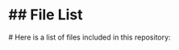 <h1>## File List</h1>

<p># Here is a list of files included in this repository:</p>

<div class="lazyload-placeholder" data-content="file-list-1" style="min-height: 400px;"></div>
<div class="lazyload-placeholder" data-content="file-list-2" style="min-height: 400px;"></div>
<div class="lazyload-placeholder" data-content="file-list-3" style="min-height: 400px;"></div>
<script>
document.addEventListener("DOMContentLoaded", function() {
    const lazyLoadElements = document.querySelectorAll('.lazyload-placeholder');

    if ("IntersectionObserver" in window) {
        let rootMargin = '0px 0px 400px 0px';
        let threshold = 0.5;
        if (window.innerWidth <= 768) {  // Mobile devices
            rootMargin = '0px 0px 100px 0px';
            threshold = 0.1;
        } else if (window.innerWidth <= 1024) {  // Tablets
            rootMargin = '0px 0px 200px 0px';
            threshold = 0.3;
        } else if (window.innerWidth <= 1440) {  // Small desktops
            rootMargin = '0px 0px 300px 0px';
            threshold = 0.4;
        } else {  // Large desktops
            rootMargin = '0px 0px 400px 0px';
            threshold = 0.5;
        }
        let observer = new IntersectionObserver((entries, observer) => {
            entries.forEach(entry => {
                if (entry.isIntersecting) {
                    let placeholder = entry.target;
                    let contentId = placeholder.dataset.content;
                    let file_list_html = '';
                    switch(contentId) {
                        case 'file-list-1':
                            file_list_html = `<ul><h2 style="color: #f1841b;">Repo Root</h2>
<li><a href="https://github.com/Nick2bad4u/ZwiftScripts/blob/main/.black" style="color: #a6de03;">.black</a></li>
<li><a href="https://github.com/Nick2bad4u/ZwiftScripts/blob/main/.editorconfig" style="color: #4bc38e;">.editorconfig</a></li>
<li><a href="https://github.com/Nick2bad4u/ZwiftScripts/blob/main/.gitignore" style="color: #69a1e0;">.gitignore</a></li>
<li><a href="https://github.com/Nick2bad4u/ZwiftScripts/blob/main/.hintrc" style="color: #c7b131;">.hintrc</a></li>
<li><a href="https://github.com/Nick2bad4u/ZwiftScripts/blob/main/.jsbeautifyrc" style="color: #86b46e;">.jsbeautifyrc</a></li>
<li><a href="https://github.com/Nick2bad4u/ZwiftScripts/blob/main/.jscsrc" style="color: #75d458;">.jscsrc</a></li>
<li><a href="https://github.com/Nick2bad4u/ZwiftScripts/blob/main/.pre-commit-config.yaml" style="color: #c9a244;">.pre-commit-config.yaml</a></li>
<li><a href="https://github.com/Nick2bad4u/ZwiftScripts/blob/main/.pre-commit-hooks.yaml" style="color: #65d007;">.pre-commit-hooks.yaml</a></li>
<li><a href="https://github.com/Nick2bad4u/ZwiftScripts/blob/main/.prettierignore" style="color: #6e921e;">.prettierignore</a></li>
<li><a href="https://github.com/Nick2bad4u/ZwiftScripts/blob/main/.prettierrc" style="color: #7cc17e;">.prettierrc</a></li>
<li><a href="https://github.com/Nick2bad4u/ZwiftScripts/blob/main/.stylelintrc.json" style="color: #f7a388;">.stylelintrc.json</a></li>
<li><a href="https://github.com/Nick2bad4u/ZwiftScripts/blob/main/.vale.ini" style="color: #31eef7;">.vale.ini</a></li>
<li><a href="https://github.com/Nick2bad4u/ZwiftScripts/blob/main/CNAME" style="color: #df8a0d;">CNAME</a></li>
<li><a href="https://github.com/Nick2bad4u/ZwiftScripts/blob/main/LaunchZwift.ps1" style="color: #8ccd0e;">LaunchZwift.ps1</a></li>
<li><a href="https://github.com/Nick2bad4u/ZwiftScripts/blob/main/MonitorZwift-v2.md" style="color: #9b88ba;">MonitorZwift-v2.md</a></li>
<li><a href="https://github.com/Nick2bad4u/ZwiftScripts/blob/main/MonitorZwift-v2.ps1" style="color: #4eca52;">MonitorZwift-v2.ps1</a></li>
<li><a href="https://github.com/Nick2bad4u/ZwiftScripts/blob/main/MonitorZwift-v2.ps1%20-%20Shortcut.lnk" style="color: #eab914;">MonitorZwift-v2.ps1 - Shortcut.lnk</a></li>
<li><a href="https://github.com/Nick2bad4u/ZwiftScripts/blob/main/MonitorZwift.ps1" style="color: #74daf2;">MonitorZwift.ps1</a></li>
<li><a href="https://github.com/Nick2bad4u/ZwiftScripts/blob/main/MoveZwiftCleanPhotos.ps1" style="color: #c68a75;">MoveZwiftCleanPhotos.ps1</a></li>
<li><a href="https://github.com/Nick2bad4u/ZwiftScripts/blob/main/README.md" style="color: #51f10a;">README.md</a></li>
<li><a href="https://github.com/Nick2bad4u/ZwiftScripts/blob/main/SetPrimaryDefault.ps1" style="color: #80b680;">SetPrimaryDefault.ps1</a></li>
<li><a href="https://github.com/Nick2bad4u/ZwiftScripts/blob/main/SetPrimaryZwift.ps1" style="color: #d69e0f;">SetPrimaryZwift.ps1</a></li>
<li><a href="https://github.com/Nick2bad4u/ZwiftScripts/blob/main/Zwift-Bike-Combos.xlsx" style="color: #98a9ac;">Zwift-Bike-Combos.xlsx</a></li>
<li><a href="https://github.com/Nick2bad4u/ZwiftScripts/blob/main/Zwift-Setup.lnk" style="color: #d0ad42;">Zwift-Setup.lnk</a></li>
<li><a href="https://github.com/Nick2bad4u/ZwiftScripts/blob/main/ZwiftSetup.lnk" style="color: #58b43e;">ZwiftSetup.lnk</a></li>
<li><a href="https://github.com/Nick2bad4u/ZwiftScripts/blob/main/file_list.md" style="color: #879f3a;">file_list.md</a></li>
<li><a href="https://github.com/Nick2bad4u/ZwiftScripts/blob/main/filelist.html" style="color: #aea542;">filelist.html</a></li>
<li><a href="https://github.com/Nick2bad4u/ZwiftScripts/blob/main/filelist.md" style="color: #fea16c;">filelist.md</a></li>
<li><a href="https://github.com/Nick2bad4u/ZwiftScripts/blob/main/sitemap.xml" style="color: #bbb19d;">sitemap.xml</a></li>
<li><a href="https://github.com/Nick2bad4u/ZwiftScripts/blob/main/test.ps1" style="color: #b98c9e;">test.ps1</a></li>
<h2 style="color: #f68c9a;">CSS</h2>
<li><a href="https://github.com/Nick2bad4u/ZwiftScripts/blob/main/sauce4zwift-mod-tippy/pages/css/DSNotes.css" style="color: #7fa6b6;">sauce4zwift-mod-tippy/pages/css/DSNotes.css</a></li>
<li><a href="https://github.com/Nick2bad4u/ZwiftScripts/blob/main/sauce4zwift-mod-tippy/pages/css/ui.css" style="color: #e1b534;">sauce4zwift-mod-tippy/pages/css/ui.css</a></li>
<h2 style="color: #b38251;">JavaScript</h2>
<li><a href="https://github.com/Nick2bad4u/ZwiftScripts/blob/main/.eslintrc.js" style="color: #41ddbf;">.eslintrc.js</a></li>
<h2 style="color: #24a28b;">YAML</h2>
<li><a href="https://github.com/Nick2bad4u/ZwiftScripts/blob/main/.github/dependabot.yml" style="color: #a283cb;">.github/dependabot.yml</a></li>
<li><a href="https://github.com/Nick2bad4u/ZwiftScripts/blob/main/.github/labeler.yml" style="color: #71aba2;">.github/labeler.yml</a></li>
<li><a href="https://github.com/Nick2bad4u/ZwiftScripts/blob/main/.github/workflows/ActionLint.yml" style="color: #a8af7b;">.github/workflows/ActionLint.yml</a></li></ul>`;
                            break;
                        case 'file-list-2':
                            file_list_html = `<ul><li><a href="https://github.com/Nick2bad4u/ZwiftScripts/blob/main/.github/workflows/codeql.yml" style="color: #e691b3;">.github/workflows/codeql.yml</a></li>
<li><a href="https://github.com/Nick2bad4u/ZwiftScripts/blob/main/.github/workflows/defender.yml" style="color: #43b989;">.github/workflows/defender.yml</a></li>
<li><a href="https://github.com/Nick2bad4u/ZwiftScripts/blob/main/.github/workflows/dependency-review.yml" style="color: #46d00e;">.github/workflows/dependency-review.yml</a></li>
<li><a href="https://github.com/Nick2bad4u/ZwiftScripts/blob/main/.github/workflows/generate-file-list.yml" style="color: #c1c183;">.github/workflows/generate-file-list.yml</a></li>
<li><a href="https://github.com/Nick2bad4u/ZwiftScripts/blob/main/.github/workflows/greetings.yml" style="color: #88e700;">.github/workflows/greetings.yml</a></li>
<li><a href="https://github.com/Nick2bad4u/ZwiftScripts/blob/main/.github/workflows/jekyll-gh-pages.yml" style="color: #de6f22;">.github/workflows/jekyll-gh-pages.yml</a></li>
<li><a href="https://github.com/Nick2bad4u/ZwiftScripts/blob/main/.github/workflows/label.yml" style="color: #7dcc88;">.github/workflows/label.yml</a></li>
<li><a href="https://github.com/Nick2bad4u/ZwiftScripts/blob/main/.github/workflows/ossar.yml" style="color: #ce74ff;">.github/workflows/ossar.yml</a></li>
<li><a href="https://github.com/Nick2bad4u/ZwiftScripts/blob/main/.github/workflows/osv-scanner.yml" style="color: #2cbb63;">.github/workflows/osv-scanner.yml</a></li>
<li><a href="https://github.com/Nick2bad4u/ZwiftScripts/blob/main/.github/workflows/scorecards.yml" style="color: #70c528;">.github/workflows/scorecards.yml</a></li>
<li><a href="https://github.com/Nick2bad4u/ZwiftScripts/blob/main/.github/workflows/sitemap.yml" style="color: #8fbd72;">.github/workflows/sitemap.yml</a></li>
<li><a href="https://github.com/Nick2bad4u/ZwiftScripts/blob/main/.github/workflows/stale.yml" style="color: #54e841;">.github/workflows/stale.yml</a></li>
<li><a href="https://github.com/Nick2bad4u/ZwiftScripts/blob/main/.github/workflows/static.yml" style="color: #ad77ca;">.github/workflows/static.yml</a></li>
<li><a href="https://github.com/Nick2bad4u/ZwiftScripts/blob/main/.github/workflows/super-linter.yml" style="color: #47abac;">.github/workflows/super-linter.yml</a></li>
<li><a href="https://github.com/Nick2bad4u/ZwiftScripts/blob/main/.markdownlint.yml" style="color: #fbba2b;">.markdownlint.yml</a></li>
<li><a href="https://github.com/Nick2bad4u/ZwiftScripts/blob/main/.scss-lint.yml" style="color: #5ad63a;">.scss-lint.yml</a></li>
<li><a href="https://github.com/Nick2bad4u/ZwiftScripts/blob/main/_config.yml" style="color: #f97d7b;">_config.yml</a></li>
<h2 style="color: #769111;">.vscode</h2>
<li><a href="https://github.com/Nick2bad4u/ZwiftScripts/blob/main/.vscode/generate_file_list.py" style="color: #98850e;">.vscode/generate_file_list.py</a></li>
<li><a href="https://github.com/Nick2bad4u/ZwiftScripts/blob/main/.vscode/launch.json" style="color: #b4b83d;">.vscode/launch.json</a></li>
<li><a href="https://github.com/Nick2bad4u/ZwiftScripts/blob/main/.vscode/settings.json" style="color: #2ca19d;">.vscode/settings.json</a></li>
<li><a href="https://github.com/Nick2bad4u/ZwiftScripts/blob/main/.vscode/tasks.json" style="color: #4ff64c;">.vscode/tasks.json</a></li>
<li><a href="https://github.com/Nick2bad4u/ZwiftScripts/blob/main/.vscode/test_generate_file_list.py" style="color: #6beb00;">.vscode/test_generate_file_list.py</a></li>
<h2 style="color: #74955f;">sauce4zwift-mod-tippy</h2>
<li><a href="https://github.com/Nick2bad4u/ZwiftScripts/blob/main/sauce4zwift-mod-tippy/.gitignore" style="color: #9a9e62;">sauce4zwift-mod-tippy/.gitignore</a></li>
<li><a href="https://github.com/Nick2bad4u/ZwiftScripts/blob/main/sauce4zwift-mod-tippy/Change%20Log.txt" style="color: #28aaa1;">sauce4zwift-mod-tippy/Change Log.txt</a></li>
<li><a href="https://github.com/Nick2bad4u/ZwiftScripts/blob/main/sauce4zwift-mod-tippy/LICENSE" style="color: #3ee866;">sauce4zwift-mod-tippy/LICENSE</a></li>
<li><a href="https://github.com/Nick2bad4u/ZwiftScripts/blob/main/sauce4zwift-mod-tippy/README.md" style="color: #dea139;">sauce4zwift-mod-tippy/README.md</a></li>
<li><a href="https://github.com/Nick2bad4u/ZwiftScripts/blob/main/sauce4zwift-mod-tippy/manifest.json" style="color: #72c41c;">sauce4zwift-mod-tippy/manifest.json</a></li>
<h2 style="color: #8fba73;">sauce4zwift-mod-tippy/pages</h2>
<li><a href="https://github.com/Nick2bad4u/ZwiftScripts/blob/main/sauce4zwift-mod-tippy/pages/DSNotes.html" style="color: #9da660;">sauce4zwift-mod-tippy/pages/DSNotes.html</a></li>
<li><a href="https://github.com/Nick2bad4u/ZwiftScripts/blob/main/sauce4zwift-mod-tippy/pages/chaseRace.html" style="color: #54ccca;">sauce4zwift-mod-tippy/pages/chaseRace.html</a></li>
<li><a href="https://github.com/Nick2bad4u/ZwiftScripts/blob/main/sauce4zwift-mod-tippy/pages/estimatedCalories.html" style="color: #4aad38;">sauce4zwift-mod-tippy/pages/estimatedCalories.html</a></li>
<li><a href="https://github.com/Nick2bad4u/ZwiftScripts/blob/main/sauce4zwift-mod-tippy/pages/estimatedFinish-v1.html" style="color: #bc9d18;">sauce4zwift-mod-tippy/pages/estimatedFinish-v1.html</a></li>
<h2 style="color: #b07a85;">sauce4zwift-mod-tippy/pages/images</h2>
<li><a href="https://github.com/Nick2bad4u/ZwiftScripts/blob/main/sauce4zwift-mod-tippy/pages/images/checker_640.png" style="color: #dc8f03;">sauce4zwift-mod-tippy/pages/images/checker_640.png</a></li>
<li><a href="https://github.com/Nick2bad4u/ZwiftScripts/blob/main/sauce4zwift-mod-tippy/pages/images/greenConnect.png" style="color: #a0a924;">sauce4zwift-mod-tippy/pages/images/greenConnect.png</a></li>
<li><a href="https://github.com/Nick2bad4u/ZwiftScripts/blob/main/sauce4zwift-mod-tippy/pages/images/orangeConnect.png" style="color: #6a95fe;">sauce4zwift-mod-tippy/pages/images/orangeConnect.png</a></li>
<li><a href="https://github.com/Nick2bad4u/ZwiftScripts/blob/main/sauce4zwift-mod-tippy/pages/images/redConnect.png" style="color: #7bb70e;">sauce4zwift-mod-tippy/pages/images/redConnect.png</a></li>
<li><a href="https://github.com/Nick2bad4u/ZwiftScripts/blob/main/sauce4zwift-mod-tippy/pages/images/whiteConnect.png" style="color: #76a387;">sauce4zwift-mod-tippy/pages/images/whiteConnect.png</a></li></ul>`;
                            break;
                        case 'file-list-3':
                            file_list_html = `<ul><h2 style="color: #37b418;">sauce4zwift-mod-tippy/pages/settings</h2>
<li><a href="https://github.com/Nick2bad4u/ZwiftScripts/blob/main/sauce4zwift-mod-tippy/pages/settings/DSNotes.html" style="color: #e9a5f5;">sauce4zwift-mod-tippy/pages/settings/DSNotes.html</a></li>
<li><a href="https://github.com/Nick2bad4u/ZwiftScripts/blob/main/sauce4zwift-mod-tippy/pages/settings/estimatedFinish.html" style="color: #60dbcc;">sauce4zwift-mod-tippy/pages/settings/estimatedFinish.html</a></li>
<h2 style="color: #41afea;">sauce4zwift-mod-tippy/pages/src</h2>
<li><a href="https://github.com/Nick2bad4u/ZwiftScripts/blob/main/sauce4zwift-mod-tippy/pages/src/DSNotes.mjs" style="color: #f690f4;">sauce4zwift-mod-tippy/pages/src/DSNotes.mjs</a></li>
<li><a href="https://github.com/Nick2bad4u/ZwiftScripts/blob/main/sauce4zwift-mod-tippy/pages/src/chaseRace.mjs" style="color: #708896;">sauce4zwift-mod-tippy/pages/src/chaseRace.mjs</a></li>
<li><a href="https://github.com/Nick2bad4u/ZwiftScripts/blob/main/sauce4zwift-mod-tippy/pages/src/estimatedFinish.mjs" style="color: #3593b2;">sauce4zwift-mod-tippy/pages/src/estimatedFinish.mjs</a></li>
<h2 style="color: #6ce349;">sauce4zwift-mod-tippy/pages/src/BM</h2>
<li><a href="https://github.com/Nick2bad4u/ZwiftScripts/blob/main/sauce4zwift-mod-tippy/pages/src/BM/common.mjs" style="color: #d66a8a;">sauce4zwift-mod-tippy/pages/src/BM/common.mjs</a></li>
<li><a href="https://github.com/Nick2bad4u/ZwiftScripts/blob/main/sauce4zwift-mod-tippy/pages/src/BM/dataLookup.mjs" style="color: #62c1f4;">sauce4zwift-mod-tippy/pages/src/BM/dataLookup.mjs</a></li>
<li><a href="https://github.com/Nick2bad4u/ZwiftScripts/blob/main/sauce4zwift-mod-tippy/pages/src/BM/notesLookup.mjs" style="color: #dd7cd9;">sauce4zwift-mod-tippy/pages/src/BM/notesLookup.mjs</a></li>
<li><a href="https://github.com/Nick2bad4u/ZwiftScripts/blob/main/sauce4zwift-mod-tippy/pages/src/BM/settings.mjs" style="color: #7cab98;">sauce4zwift-mod-tippy/pages/src/BM/settings.mjs</a></li>
<h2 style="color: #d7b95e;">sauce4zwift-mod-tippy/src</h2>
<li><a href="https://github.com/Nick2bad4u/ZwiftScripts/blob/main/sauce4zwift-mod-tippy/src/estimatedCalories.mjs" style="color: #5db917;">sauce4zwift-mod-tippy/src/estimatedCalories.mjs</a></li>
<h2 style="color: #66aff2;">src</h2>
<li><a href="https://github.com/Nick2bad4u/ZwiftScripts/blob/main/src/generate_file_list.py" style="color: #2fe4ec;">src/generate_file_list.py</a></li>
<h2 style="color: #9eb30c;">tests</h2>
<li><a href="https://github.com/Nick2bad4u/ZwiftScripts/blob/main/tests/MonitorZwift-v2.Tests.ps1" style="color: #bd7f08;">tests/MonitorZwift-v2.Tests.ps1</a></li>
<li><a href="https://github.com/Nick2bad4u/ZwiftScripts/blob/main/tests/test_OBSActivateAndRecord.ps1" style="color: #f15eed;">tests/test_OBSActivateAndRecord.ps1</a></li>
<li><a href="https://github.com/Nick2bad4u/ZwiftScripts/blob/main/tests/tests_LaunchZwift.ps1" style="color: #e05bff;">tests/tests_LaunchZwift.ps1</a></li>
<li><a href="https://github.com/Nick2bad4u/ZwiftScripts/blob/main/tests/tests_MoveZwiftCleanPhotos.ps1" style="color: #52ec42;">tests/tests_MoveZwiftCleanPhotos.ps1</a></li>
<li><a href="https://github.com/Nick2bad4u/ZwiftScripts/blob/main/tests/tests_PowerToysAwake.ps1" style="color: #57b2c3;">tests/tests_PowerToysAwake.ps1</a></li>
<li><a href="https://github.com/Nick2bad4u/ZwiftScripts/blob/main/tests/tests_SetPrimaryDefault.ps1" style="color: #7396dc;">tests/tests_SetPrimaryDefault.ps1</a></li>
<li><a href="https://github.com/Nick2bad4u/ZwiftScripts/blob/main/tests/tests_SetPrimaryZwift.ps1" style="color: #e7a9b4;">tests/tests_SetPrimaryZwift.ps1</a></li>
<h2 style="color: #b3a5d8;">tests/old</h2>
<li><a href="https://github.com/Nick2bad4u/ZwiftScripts/blob/main/tests/old/tests_MonitorZwift-v2_3.ps1" style="color: #46b200;">tests/old/tests_MonitorZwift-v2_3.ps1</a></li></ul>`;
                            break;
                    }
                    placeholder.innerHTML = file_list_html;
                    observer.unobserve(placeholder);
                    console.log(`Loaded content for ${contentId}`);
                }
            });
        }, { rootMargin: rootMargin, threshold: threshold });

        lazyLoadElements.forEach(element => {
            element.style.marginTop = '-17px';
            observer.observe(element);
        });
    } else {
        lazyLoadElements.forEach(placeholder => {
            let contentId = placeholder.dataset.content;
            let file_list_html = '';
            switch(contentId) {
                case 'file-list-1':
                    file_list_html = `<ul><h2 style="color: #f1841b;">Repo Root</h2>
<li><a href="https://github.com/Nick2bad4u/ZwiftScripts/blob/main/.black" style="color: #a6de03;">.black</a></li>
<li><a href="https://github.com/Nick2bad4u/ZwiftScripts/blob/main/.editorconfig" style="color: #4bc38e;">.editorconfig</a></li>
<li><a href="https://github.com/Nick2bad4u/ZwiftScripts/blob/main/.gitignore" style="color: #69a1e0;">.gitignore</a></li>
<li><a href="https://github.com/Nick2bad4u/ZwiftScripts/blob/main/.hintrc" style="color: #c7b131;">.hintrc</a></li>
<li><a href="https://github.com/Nick2bad4u/ZwiftScripts/blob/main/.jsbeautifyrc" style="color: #86b46e;">.jsbeautifyrc</a></li>
<li><a href="https://github.com/Nick2bad4u/ZwiftScripts/blob/main/.jscsrc" style="color: #75d458;">.jscsrc</a></li>
<li><a href="https://github.com/Nick2bad4u/ZwiftScripts/blob/main/.pre-commit-config.yaml" style="color: #c9a244;">.pre-commit-config.yaml</a></li>
<li><a href="https://github.com/Nick2bad4u/ZwiftScripts/blob/main/.pre-commit-hooks.yaml" style="color: #65d007;">.pre-commit-hooks.yaml</a></li>
<li><a href="https://github.com/Nick2bad4u/ZwiftScripts/blob/main/.prettierignore" style="color: #6e921e;">.prettierignore</a></li>
<li><a href="https://github.com/Nick2bad4u/ZwiftScripts/blob/main/.prettierrc" style="color: #7cc17e;">.prettierrc</a></li>
<li><a href="https://github.com/Nick2bad4u/ZwiftScripts/blob/main/.stylelintrc.json" style="color: #f7a388;">.stylelintrc.json</a></li>
<li><a href="https://github.com/Nick2bad4u/ZwiftScripts/blob/main/.vale.ini" style="color: #31eef7;">.vale.ini</a></li>
<li><a href="https://github.com/Nick2bad4u/ZwiftScripts/blob/main/CNAME" style="color: #df8a0d;">CNAME</a></li>
<li><a href="https://github.com/Nick2bad4u/ZwiftScripts/blob/main/LaunchZwift.ps1" style="color: #8ccd0e;">LaunchZwift.ps1</a></li>
<li><a href="https://github.com/Nick2bad4u/ZwiftScripts/blob/main/MonitorZwift-v2.md" style="color: #9b88ba;">MonitorZwift-v2.md</a></li>
<li><a href="https://github.com/Nick2bad4u/ZwiftScripts/blob/main/MonitorZwift-v2.ps1" style="color: #4eca52;">MonitorZwift-v2.ps1</a></li>
<li><a href="https://github.com/Nick2bad4u/ZwiftScripts/blob/main/MonitorZwift-v2.ps1%20-%20Shortcut.lnk" style="color: #eab914;">MonitorZwift-v2.ps1 - Shortcut.lnk</a></li>
<li><a href="https://github.com/Nick2bad4u/ZwiftScripts/blob/main/MonitorZwift.ps1" style="color: #74daf2;">MonitorZwift.ps1</a></li>
<li><a href="https://github.com/Nick2bad4u/ZwiftScripts/blob/main/MoveZwiftCleanPhotos.ps1" style="color: #c68a75;">MoveZwiftCleanPhotos.ps1</a></li>
<li><a href="https://github.com/Nick2bad4u/ZwiftScripts/blob/main/README.md" style="color: #51f10a;">README.md</a></li>
<li><a href="https://github.com/Nick2bad4u/ZwiftScripts/blob/main/SetPrimaryDefault.ps1" style="color: #80b680;">SetPrimaryDefault.ps1</a></li>
<li><a href="https://github.com/Nick2bad4u/ZwiftScripts/blob/main/SetPrimaryZwift.ps1" style="color: #d69e0f;">SetPrimaryZwift.ps1</a></li>
<li><a href="https://github.com/Nick2bad4u/ZwiftScripts/blob/main/Zwift-Bike-Combos.xlsx" style="color: #98a9ac;">Zwift-Bike-Combos.xlsx</a></li>
<li><a href="https://github.com/Nick2bad4u/ZwiftScripts/blob/main/Zwift-Setup.lnk" style="color: #d0ad42;">Zwift-Setup.lnk</a></li>
<li><a href="https://github.com/Nick2bad4u/ZwiftScripts/blob/main/ZwiftSetup.lnk" style="color: #58b43e;">ZwiftSetup.lnk</a></li>
<li><a href="https://github.com/Nick2bad4u/ZwiftScripts/blob/main/file_list.md" style="color: #879f3a;">file_list.md</a></li>
<li><a href="https://github.com/Nick2bad4u/ZwiftScripts/blob/main/filelist.html" style="color: #aea542;">filelist.html</a></li>
<li><a href="https://github.com/Nick2bad4u/ZwiftScripts/blob/main/filelist.md" style="color: #fea16c;">filelist.md</a></li>
<li><a href="https://github.com/Nick2bad4u/ZwiftScripts/blob/main/sitemap.xml" style="color: #bbb19d;">sitemap.xml</a></li>
<li><a href="https://github.com/Nick2bad4u/ZwiftScripts/blob/main/test.ps1" style="color: #b98c9e;">test.ps1</a></li>
<h2 style="color: #f68c9a;">CSS</h2>
<li><a href="https://github.com/Nick2bad4u/ZwiftScripts/blob/main/sauce4zwift-mod-tippy/pages/css/DSNotes.css" style="color: #7fa6b6;">sauce4zwift-mod-tippy/pages/css/DSNotes.css</a></li>
<li><a href="https://github.com/Nick2bad4u/ZwiftScripts/blob/main/sauce4zwift-mod-tippy/pages/css/ui.css" style="color: #e1b534;">sauce4zwift-mod-tippy/pages/css/ui.css</a></li>
<h2 style="color: #b38251;">JavaScript</h2>
<li><a href="https://github.com/Nick2bad4u/ZwiftScripts/blob/main/.eslintrc.js" style="color: #41ddbf;">.eslintrc.js</a></li>
<h2 style="color: #24a28b;">YAML</h2>
<li><a href="https://github.com/Nick2bad4u/ZwiftScripts/blob/main/.github/dependabot.yml" style="color: #a283cb;">.github/dependabot.yml</a></li>
<li><a href="https://github.com/Nick2bad4u/ZwiftScripts/blob/main/.github/labeler.yml" style="color: #71aba2;">.github/labeler.yml</a></li>
<li><a href="https://github.com/Nick2bad4u/ZwiftScripts/blob/main/.github/workflows/ActionLint.yml" style="color: #a8af7b;">.github/workflows/ActionLint.yml</a></li></ul>`;
                    break;
                case 'file-list-2':
                    file_list_html = `<ul><li><a href="https://github.com/Nick2bad4u/ZwiftScripts/blob/main/.github/workflows/codeql.yml" style="color: #e691b3;">.github/workflows/codeql.yml</a></li>
<li><a href="https://github.com/Nick2bad4u/ZwiftScripts/blob/main/.github/workflows/defender.yml" style="color: #43b989;">.github/workflows/defender.yml</a></li>
<li><a href="https://github.com/Nick2bad4u/ZwiftScripts/blob/main/.github/workflows/dependency-review.yml" style="color: #46d00e;">.github/workflows/dependency-review.yml</a></li>
<li><a href="https://github.com/Nick2bad4u/ZwiftScripts/blob/main/.github/workflows/generate-file-list.yml" style="color: #c1c183;">.github/workflows/generate-file-list.yml</a></li>
<li><a href="https://github.com/Nick2bad4u/ZwiftScripts/blob/main/.github/workflows/greetings.yml" style="color: #88e700;">.github/workflows/greetings.yml</a></li>
<li><a href="https://github.com/Nick2bad4u/ZwiftScripts/blob/main/.github/workflows/jekyll-gh-pages.yml" style="color: #de6f22;">.github/workflows/jekyll-gh-pages.yml</a></li>
<li><a href="https://github.com/Nick2bad4u/ZwiftScripts/blob/main/.github/workflows/label.yml" style="color: #7dcc88;">.github/workflows/label.yml</a></li>
<li><a href="https://github.com/Nick2bad4u/ZwiftScripts/blob/main/.github/workflows/ossar.yml" style="color: #ce74ff;">.github/workflows/ossar.yml</a></li>
<li><a href="https://github.com/Nick2bad4u/ZwiftScripts/blob/main/.github/workflows/osv-scanner.yml" style="color: #2cbb63;">.github/workflows/osv-scanner.yml</a></li>
<li><a href="https://github.com/Nick2bad4u/ZwiftScripts/blob/main/.github/workflows/scorecards.yml" style="color: #70c528;">.github/workflows/scorecards.yml</a></li>
<li><a href="https://github.com/Nick2bad4u/ZwiftScripts/blob/main/.github/workflows/sitemap.yml" style="color: #8fbd72;">.github/workflows/sitemap.yml</a></li>
<li><a href="https://github.com/Nick2bad4u/ZwiftScripts/blob/main/.github/workflows/stale.yml" style="color: #54e841;">.github/workflows/stale.yml</a></li>
<li><a href="https://github.com/Nick2bad4u/ZwiftScripts/blob/main/.github/workflows/static.yml" style="color: #ad77ca;">.github/workflows/static.yml</a></li>
<li><a href="https://github.com/Nick2bad4u/ZwiftScripts/blob/main/.github/workflows/super-linter.yml" style="color: #47abac;">.github/workflows/super-linter.yml</a></li>
<li><a href="https://github.com/Nick2bad4u/ZwiftScripts/blob/main/.markdownlint.yml" style="color: #fbba2b;">.markdownlint.yml</a></li>
<li><a href="https://github.com/Nick2bad4u/ZwiftScripts/blob/main/.scss-lint.yml" style="color: #5ad63a;">.scss-lint.yml</a></li>
<li><a href="https://github.com/Nick2bad4u/ZwiftScripts/blob/main/_config.yml" style="color: #f97d7b;">_config.yml</a></li>
<h2 style="color: #769111;">.vscode</h2>
<li><a href="https://github.com/Nick2bad4u/ZwiftScripts/blob/main/.vscode/generate_file_list.py" style="color: #98850e;">.vscode/generate_file_list.py</a></li>
<li><a href="https://github.com/Nick2bad4u/ZwiftScripts/blob/main/.vscode/launch.json" style="color: #b4b83d;">.vscode/launch.json</a></li>
<li><a href="https://github.com/Nick2bad4u/ZwiftScripts/blob/main/.vscode/settings.json" style="color: #2ca19d;">.vscode/settings.json</a></li>
<li><a href="https://github.com/Nick2bad4u/ZwiftScripts/blob/main/.vscode/tasks.json" style="color: #4ff64c;">.vscode/tasks.json</a></li>
<li><a href="https://github.com/Nick2bad4u/ZwiftScripts/blob/main/.vscode/test_generate_file_list.py" style="color: #6beb00;">.vscode/test_generate_file_list.py</a></li>
<h2 style="color: #74955f;">sauce4zwift-mod-tippy</h2>
<li><a href="https://github.com/Nick2bad4u/ZwiftScripts/blob/main/sauce4zwift-mod-tippy/.gitignore" style="color: #9a9e62;">sauce4zwift-mod-tippy/.gitignore</a></li>
<li><a href="https://github.com/Nick2bad4u/ZwiftScripts/blob/main/sauce4zwift-mod-tippy/Change%20Log.txt" style="color: #28aaa1;">sauce4zwift-mod-tippy/Change Log.txt</a></li>
<li><a href="https://github.com/Nick2bad4u/ZwiftScripts/blob/main/sauce4zwift-mod-tippy/LICENSE" style="color: #3ee866;">sauce4zwift-mod-tippy/LICENSE</a></li>
<li><a href="https://github.com/Nick2bad4u/ZwiftScripts/blob/main/sauce4zwift-mod-tippy/README.md" style="color: #dea139;">sauce4zwift-mod-tippy/README.md</a></li>
<li><a href="https://github.com/Nick2bad4u/ZwiftScripts/blob/main/sauce4zwift-mod-tippy/manifest.json" style="color: #72c41c;">sauce4zwift-mod-tippy/manifest.json</a></li>
<h2 style="color: #8fba73;">sauce4zwift-mod-tippy/pages</h2>
<li><a href="https://github.com/Nick2bad4u/ZwiftScripts/blob/main/sauce4zwift-mod-tippy/pages/DSNotes.html" style="color: #9da660;">sauce4zwift-mod-tippy/pages/DSNotes.html</a></li>
<li><a href="https://github.com/Nick2bad4u/ZwiftScripts/blob/main/sauce4zwift-mod-tippy/pages/chaseRace.html" style="color: #54ccca;">sauce4zwift-mod-tippy/pages/chaseRace.html</a></li>
<li><a href="https://github.com/Nick2bad4u/ZwiftScripts/blob/main/sauce4zwift-mod-tippy/pages/estimatedCalories.html" style="color: #4aad38;">sauce4zwift-mod-tippy/pages/estimatedCalories.html</a></li>
<li><a href="https://github.com/Nick2bad4u/ZwiftScripts/blob/main/sauce4zwift-mod-tippy/pages/estimatedFinish-v1.html" style="color: #bc9d18;">sauce4zwift-mod-tippy/pages/estimatedFinish-v1.html</a></li>
<h2 style="color: #b07a85;">sauce4zwift-mod-tippy/pages/images</h2>
<li><a href="https://github.com/Nick2bad4u/ZwiftScripts/blob/main/sauce4zwift-mod-tippy/pages/images/checker_640.png" style="color: #dc8f03;">sauce4zwift-mod-tippy/pages/images/checker_640.png</a></li>
<li><a href="https://github.com/Nick2bad4u/ZwiftScripts/blob/main/sauce4zwift-mod-tippy/pages/images/greenConnect.png" style="color: #a0a924;">sauce4zwift-mod-tippy/pages/images/greenConnect.png</a></li>
<li><a href="https://github.com/Nick2bad4u/ZwiftScripts/blob/main/sauce4zwift-mod-tippy/pages/images/orangeConnect.png" style="color: #6a95fe;">sauce4zwift-mod-tippy/pages/images/orangeConnect.png</a></li>
<li><a href="https://github.com/Nick2bad4u/ZwiftScripts/blob/main/sauce4zwift-mod-tippy/pages/images/redConnect.png" style="color: #7bb70e;">sauce4zwift-mod-tippy/pages/images/redConnect.png</a></li>
<li><a href="https://github.com/Nick2bad4u/ZwiftScripts/blob/main/sauce4zwift-mod-tippy/pages/images/whiteConnect.png" style="color: #76a387;">sauce4zwift-mod-tippy/pages/images/whiteConnect.png</a></li></ul>`;
                    break;
                case 'file-list-3':
                    file_list_html = `<ul><h2 style="color: #37b418;">sauce4zwift-mod-tippy/pages/settings</h2>
<li><a href="https://github.com/Nick2bad4u/ZwiftScripts/blob/main/sauce4zwift-mod-tippy/pages/settings/DSNotes.html" style="color: #e9a5f5;">sauce4zwift-mod-tippy/pages/settings/DSNotes.html</a></li>
<li><a href="https://github.com/Nick2bad4u/ZwiftScripts/blob/main/sauce4zwift-mod-tippy/pages/settings/estimatedFinish.html" style="color: #60dbcc;">sauce4zwift-mod-tippy/pages/settings/estimatedFinish.html</a></li>
<h2 style="color: #41afea;">sauce4zwift-mod-tippy/pages/src</h2>
<li><a href="https://github.com/Nick2bad4u/ZwiftScripts/blob/main/sauce4zwift-mod-tippy/pages/src/DSNotes.mjs" style="color: #f690f4;">sauce4zwift-mod-tippy/pages/src/DSNotes.mjs</a></li>
<li><a href="https://github.com/Nick2bad4u/ZwiftScripts/blob/main/sauce4zwift-mod-tippy/pages/src/chaseRace.mjs" style="color: #708896;">sauce4zwift-mod-tippy/pages/src/chaseRace.mjs</a></li>
<li><a href="https://github.com/Nick2bad4u/ZwiftScripts/blob/main/sauce4zwift-mod-tippy/pages/src/estimatedFinish.mjs" style="color: #3593b2;">sauce4zwift-mod-tippy/pages/src/estimatedFinish.mjs</a></li>
<h2 style="color: #6ce349;">sauce4zwift-mod-tippy/pages/src/BM</h2>
<li><a href="https://github.com/Nick2bad4u/ZwiftScripts/blob/main/sauce4zwift-mod-tippy/pages/src/BM/common.mjs" style="color: #d66a8a;">sauce4zwift-mod-tippy/pages/src/BM/common.mjs</a></li>
<li><a href="https://github.com/Nick2bad4u/ZwiftScripts/blob/main/sauce4zwift-mod-tippy/pages/src/BM/dataLookup.mjs" style="color: #62c1f4;">sauce4zwift-mod-tippy/pages/src/BM/dataLookup.mjs</a></li>
<li><a href="https://github.com/Nick2bad4u/ZwiftScripts/blob/main/sauce4zwift-mod-tippy/pages/src/BM/notesLookup.mjs" style="color: #dd7cd9;">sauce4zwift-mod-tippy/pages/src/BM/notesLookup.mjs</a></li>
<li><a href="https://github.com/Nick2bad4u/ZwiftScripts/blob/main/sauce4zwift-mod-tippy/pages/src/BM/settings.mjs" style="color: #7cab98;">sauce4zwift-mod-tippy/pages/src/BM/settings.mjs</a></li>
<h2 style="color: #d7b95e;">sauce4zwift-mod-tippy/src</h2>
<li><a href="https://github.com/Nick2bad4u/ZwiftScripts/blob/main/sauce4zwift-mod-tippy/src/estimatedCalories.mjs" style="color: #5db917;">sauce4zwift-mod-tippy/src/estimatedCalories.mjs</a></li>
<h2 style="color: #66aff2;">src</h2>
<li><a href="https://github.com/Nick2bad4u/ZwiftScripts/blob/main/src/generate_file_list.py" style="color: #2fe4ec;">src/generate_file_list.py</a></li>
<h2 style="color: #9eb30c;">tests</h2>
<li><a href="https://github.com/Nick2bad4u/ZwiftScripts/blob/main/tests/MonitorZwift-v2.Tests.ps1" style="color: #bd7f08;">tests/MonitorZwift-v2.Tests.ps1</a></li>
<li><a href="https://github.com/Nick2bad4u/ZwiftScripts/blob/main/tests/test_OBSActivateAndRecord.ps1" style="color: #f15eed;">tests/test_OBSActivateAndRecord.ps1</a></li>
<li><a href="https://github.com/Nick2bad4u/ZwiftScripts/blob/main/tests/tests_LaunchZwift.ps1" style="color: #e05bff;">tests/tests_LaunchZwift.ps1</a></li>
<li><a href="https://github.com/Nick2bad4u/ZwiftScripts/blob/main/tests/tests_MoveZwiftCleanPhotos.ps1" style="color: #52ec42;">tests/tests_MoveZwiftCleanPhotos.ps1</a></li>
<li><a href="https://github.com/Nick2bad4u/ZwiftScripts/blob/main/tests/tests_PowerToysAwake.ps1" style="color: #57b2c3;">tests/tests_PowerToysAwake.ps1</a></li>
<li><a href="https://github.com/Nick2bad4u/ZwiftScripts/blob/main/tests/tests_SetPrimaryDefault.ps1" style="color: #7396dc;">tests/tests_SetPrimaryDefault.ps1</a></li>
<li><a href="https://github.com/Nick2bad4u/ZwiftScripts/blob/main/tests/tests_SetPrimaryZwift.ps1" style="color: #e7a9b4;">tests/tests_SetPrimaryZwift.ps1</a></li>
<h2 style="color: #b3a5d8;">tests/old</h2>
<li><a href="https://github.com/Nick2bad4u/ZwiftScripts/blob/main/tests/old/tests_MonitorZwift-v2_3.ps1" style="color: #46b200;">tests/old/tests_MonitorZwift-v2_3.ps1</a></li></ul>`;
                    break;
            }
            placeholder.innerHTML = file_list_html;
        });
    }
});
</script>
